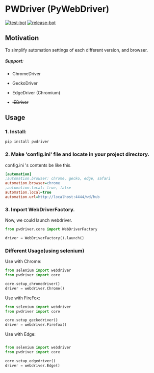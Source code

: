 PWDriver (PyWebDriver)
======================

[![test-bot](https://github.com/jinmoo21/pwdriver/actions/workflows/python_test.yml/badge.svg)](https://github.com/jinmoo21/pwdriver/actions/workflows/python_test.yml)
[![release-bot](https://github.com/jinmoo21/pwdriver/actions/workflows/python_release.yml/badge.svg)](https://github.com/jinmoo21/pwdriver/actions/workflows/python_release.yml)

## Motivation

To simplify automation settings of each different version, and browser.

##### Support:

- ChromeDriver

- GeckoDriver

- EdgeDriver (Chromium)

- ~~IEDriver~~

## Usage

### 1. Install:

```bash
pip install pwdriver
```

### 2. Make 'config.ini' file and locate in your project directory.

config.ini 's contents be like this.

```ini
[automation]
;automation.browser: chrome, gecko, edge, safari
automation.browser=chrome
;automation.local: true, false
automation.local=true
automation.url=http://localhost:4444/wd/hub
```

### 3. Import WebDriverFactory.

Now, we could launch webdriver.   

```python
from pwdriver.core import WebDriverFactory

driver = WebDriverFactory().launch()
```

### Different Usage(using selenium)

Use with Chrome:

```python
from selenium import webdriver
from pwdriver import core

core.setup_chromedriver()
driver = webdriver.Chrome()
```

Use with FireFox:

```python
from selenium import webdriver
from pwdriver import core

core.setup_geckodriver()
driver = webdriver.Firefox()
```

Use with Edge:

```python

from selenium import webdriver
from pwdriver import core

core.setup_edgedriver()
driver = webdriver.Edge()
```